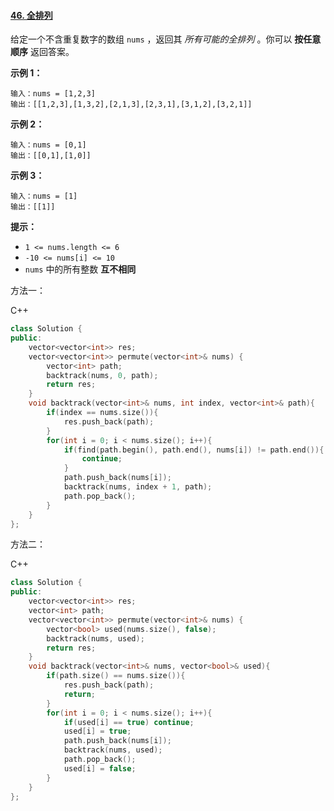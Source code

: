 #### [46. 全排列](https://leetcode-cn.com/problems/permutations/)

给定一个不含重复数字的数组 `nums` ，返回其 *所有可能的全排列* 。你可以 **按任意顺序** 返回答案。

 

**示例 1：**

```
输入：nums = [1,2,3]
输出：[[1,2,3],[1,3,2],[2,1,3],[2,3,1],[3,1,2],[3,2,1]]
```

**示例 2：**

```
输入：nums = [0,1]
输出：[[0,1],[1,0]]
```

**示例 3：**

```
输入：nums = [1]
输出：[[1]]
```

 

**提示：**

- `1 <= nums.length <= 6`
- `-10 <= nums[i] <= 10`
- `nums` 中的所有整数 **互不相同**



方法一：

C++

```c++
class Solution {
public:
    vector<vector<int>> res;
    vector<vector<int>> permute(vector<int>& nums) {
        vector<int> path;
        backtrack(nums, 0, path);
        return res;
    }
    void backtrack(vector<int>& nums, int index, vector<int>& path){
        if(index == nums.size()){
            res.push_back(path);
        }
        for(int i = 0; i < nums.size(); i++){
            if(find(path.begin(), path.end(), nums[i]) != path.end()){
                continue;
            }
            path.push_back(nums[i]);
            backtrack(nums, index + 1, path);
            path.pop_back();
        }
    }
};
```



方法二：

C++

```c++
class Solution {
public:
    vector<vector<int>> res;
    vector<int> path;
    vector<vector<int>> permute(vector<int>& nums) {
        vector<bool> used(nums.size(), false);
        backtrack(nums, used);
        return res;
    }
    void backtrack(vector<int>& nums, vector<bool>& used){
        if(path.size() == nums.size()){
            res.push_back(path);
            return;
        }
        for(int i = 0; i < nums.size(); i++){
            if(used[i] == true) continue;
            used[i] = true;
            path.push_back(nums[i]);
            backtrack(nums, used);
            path.pop_back();
            used[i] = false;
        }
    }
};
```

